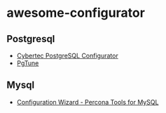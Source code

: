 # awesome-configurator

## Postgresql

* [Cybertec PostgreSQL Configurator](http://pgconfigurator.cybertec.at/)
* [PgTune](http://pgtune.leopard.in.ua/)

## Mysql

* [Configuration Wizard - Percona Tools for MySQL](https://tools.percona.com/wizard)
